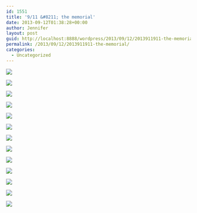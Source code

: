 ```yaml
---
id: 1551
title: '9/11 &#8211; the memorial'
date: 2013-09-12T01:38:28+00:00
author: Jennifer
layout: post
guid: http://localhost:8888/wordpress/2013/09/12/2013911911-the-memorial/
permalink: /2013/09/12/2013911911-the-memorial/
categories:
  - Uncategorized
---
```

<div class="image-gallery-wrapper">
  <p>
    <img src="http://static1.squarespace.com/static/50db6bb3e4b015296cd43789/50dfa5b1e4b0dc6320e0b5ea/523112b1e4b0f63014d1e93f/1430547680526/2013-09-11+15.54.07.jpg.07.jpg?format=original" />
  </p>
  
  <p>
    <img src="http://static1.squarespace.com/static/50db6bb3e4b015296cd43789/50dfa5b1e4b0dc6320e0b5ea/543bc955e4b0b7feacb01bed/1413204313930/2014-09-11+15.41.59.jpg.59.jpg?format=original" />
  </p>
  
  <p>
    <img src="http://static1.squarespace.com/static/50db6bb3e4b015296cd43789/50dfa5b1e4b0dc6320e0b5ea/52311172e4b0f63014d1e64d/1378948302068/2013-09-11+15.46.47.jpg.47.jpg?format=original" />
  </p>
  
  <p>
    <img src="http://static1.squarespace.com/static/50db6bb3e4b015296cd43789/50dfa5b1e4b0dc6320e0b5ea/5231129ee4b0243bf8cad499/1430547609765/2013-09-11+15.54.01.jpg.01.jpg?format=original" />
  </p>
  
  <p>
    <img src="http://static1.squarespace.com/static/50db6bb3e4b015296cd43789/50dfa5b1e4b0dc6320e0b5ea/523111aae4b00af50f3437e1/1430547622861/2013-09-11+15.49.39.jpg.39.jpg?format=original" />
  </p>
  
  <p>
    <img src="http://static1.squarespace.com/static/50db6bb3e4b015296cd43789/50dfa5b1e4b0dc6320e0b5ea/523110ffe4b056c05311e930/1378948152599/2013-09-11+15.54.07.jpg.07.jpg?format=original" />
  </p>
  
  <p>
    <img src="http://static1.squarespace.com/static/50db6bb3e4b015296cd43789/50dfa5b1e4b0dc6320e0b5ea/52311186e4b00af50f343757/1378948466238/2013-09-11+15.48.24.jpg.24.jpg?format=original" />
  </p>
  
  <p>
    <img src="http://static1.squarespace.com/static/50db6bb3e4b015296cd43789/50dfa5b1e4b0dc6320e0b5ea/5231127ae4b0f63014d1e8c6/1378949405104/2013-09-11+15.53.04.jpg.04.jpg?format=original" />
  </p>
  
  <p>
    <img src="http://static1.squarespace.com/static/50db6bb3e4b015296cd43789/50dfa5b1e4b0dc6320e0b5ea/5231126ae4b0243bf8cad404/1430547645013/2013-09-11+15.51.05.jpg.05.jpg?format=original" />
  </p>
  
  <p>
    <img src="http://static1.squarespace.com/static/50db6bb3e4b015296cd43789/50dfa5b1e4b0dc6320e0b5ea/543bc941e4b0b7feacb01bc4/1413204304194/2014-09-11+15.36.58.jpg.58.jpg?format=original" />
  </p>
  
  <p>
    <img src="http://static1.squarespace.com/static/50db6bb3e4b015296cd43789/50dfa5b1e4b0dc6320e0b5ea/543bc949e4b0b7feacb01bd0/1413204307330/2014-09-11+15.40.04.jpg.04.jpg?format=original" />
  </p>
  
  <p>
    <img src="http://static1.squarespace.com/static/50db6bb3e4b015296cd43789/50dfa5b1e4b0dc6320e0b5ea/543bc951e4b0b7feacb01be9/1413204315661/2014-09-11+15.41.23.jpg.23.jpg?format=original" />
  </p>
  
  <p>
    <img src="http://static1.squarespace.com/static/50db6bb3e4b015296cd43789/50dfa5b1e4b0dc6320e0b5ea/543bc95be4b0b7feacb01bf2/1444180899436/2014-09-11+15.46.43.jpg.43.jpg?format=original" />
  </p>
</div>
